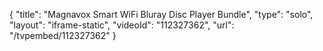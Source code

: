{
    "title": "Magnavox Smart WiFi Bluray Disc Player Bundle",
    "type": "solo",
    "layout": "iframe-static",
    "videoId": "112327362",
    "url": "\/tvpembed\/112327362"
}